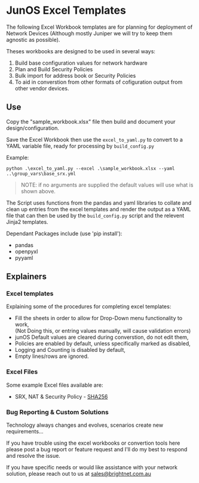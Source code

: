 # JunOS Excel Templates

The following Excel Workbook templates are for planning for deployment of Network Devices (Although mostly Juniper we will try to keep them agnostic as possible). 

Theses workbooks are designed to be used in several ways:
1. Build base configuration values for network hardware
2. Plan and Build Security Policies 
3. Bulk import for address book or Security Policies
4. To aid in converstion from other formats of cofiguration output from other vendor devices.

## Use

Copy the "sample_workbook.xlsx" file then build and document your design/configuration.

Save the Excel Workbook then use the `excel_to_yaml.py` to convert to a YAML variable file, ready for processing by `build_config.py`

Example: 

`python .\excel_to_yaml.py --excel .\sample_workbook.xlsx --yaml ..\group_vars\base_srx.yml`

>NOTE: if no arguments are supplied the default values will use what is shown above.

The Script uses functions from the pandas and yaml libraries to collate and clean up entries from the excel templates and render the output as a YAML file that can then be used by the `build_config.py` script and the relevent Jinja2 templates.

Dependant Packages include (use 'pip install'):
* pandas
* openpyxl
* pyyaml

<!-- 
### Conversion from JunOS XML to Excel
`fw_xml_to_excel.py`  Allows for the conversion of existing JunOS Device configuration (only in XML) back to the Excel spreadsheet. To allow for the redocumentation or review of existing devices.
Currectly a work in progress!
-->

## Explainers

### Excel templates
Explaining some of the procedures for completing excel templates:<ul>
    <li>Fill the sheets in order to allow for Drop-Down menu functionality to work,</li>
    (Not Doing this, or entring values manually, will cause validation errors)
    <li>junOS Default values are cleared during converstion, do not edit them,</li>
    <li>Policies are enabled by default, unless specifically marked as disabled,</li>
    <li>Logging and Counting is disabled by default,</li>
    <li>Empty lines/rows are ignored.</li></ul>
    
### Excel Files
Some example Excel files available are:<ul>
    <li>SRX, NAT & Security Policy - [SHA256](## "13B63A2E98C0DDDF2B5DF2E1C2DE1AC20FA0614EB559A7DB7A870F9065ED79D6")</li>
    <!-- <li>SRX, Site-to-Site IPSEC VPN,</li> -->
    </ul>
    

### Bug Reporting & Custom Solutions
Technology always changes and evolves, scenarios create new requirements...

If you have trouble using the excel workbooks or convertion tools here please post a bug report or feature request and I'll do my best to respond and resolve the issue.

If you have specific needs or would like assistance with your network solution, please reach out to us at sales@brightnet.com.au
